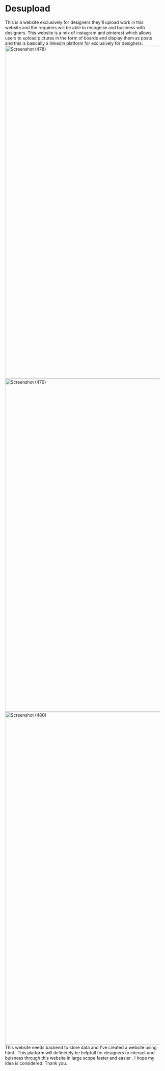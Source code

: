 # Desupload
This is a website exclusively for designers they'll upload  work in this website and the requirers will be able to recognise and business with designers. This website is a mix of instagram and pinterest which allows users to upload pictures in the form of boards and display them as posts and this is basically a linkedln platform for exclusively for designers.
<img width="1920" height="1080" alt="Screenshot (478)" src="https://github.com/user-attachments/assets/45606333-07a3-4f33-a504-4fd04fed9e17" />
<img width="1920" height="1080" alt="Screenshot (479)" src="https://github.com/user-attachments/assets/d6672d7a-00f7-4cd7-8973-cb952f55f9ec" />
<img width="1920" height="1080" alt="Screenshot (480)" src="https://github.com/user-attachments/assets/049920db-e951-4d7f-8f7c-860b7d151a13" />
This website needs backend to store data and I've created a website using html .
This platform will definetely be helpfull for designers to interact and buisness through this website in large scope faster and easier . 
I hope my idea is considered.
Thank you.


